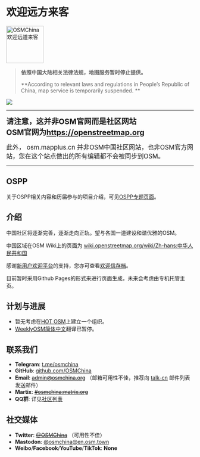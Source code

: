 # 欢迎远方来客

<a href="https://wiki.openstreetmap.org/wiki/Zh-hans:中华人民共和国"><img src="https://wiki.openstreetmap.org/w/images/thumb/1/10/OpenStreetMap_PRC.svg/300px-OpenStreetMap_PRC.svg.png" alt="OSMChina 欢迎远道来客" width=100px></a>

> **依照中国大陆相关法律法规，地图服务暂时停止提供。**
> 
> **According to relevant laws and regulations in People’s Republic of China, map service is temporarily suspended. **

![](https://osmchina.oss-accelerate.aliyuncs.com/static/probe.jpg)

<hr/>
<p><b><big><big>
请注意，这并非OSM官网而是社区网站<br/>
OSM官网为<a href="https://openstreetmap.org">https://openstreetmap.org</a>
</big></big></b></p>
<p><big>
此外， osm.mapplus.cn 并非OSM中国社区网站，也非OSM官方网站，您在这个站点做出的所有编辑都不会被同步到OSM。
</big></p>

<hr/>

<!-- 

## 导航

| [团队](/pages/team/team_overview.md) | [开源](/pages/foss/foss_overview.md) | [服务器状态](/pages/hardware/hardware_overview.md) | [捐赠我们](/pages/about_us/donate.md) |
| ---- | ---- | ---------- | ---------- |
| **0**个活跃团队 | **0**个活跃项目 | **0**台在线VPS | 从未开通 |

-->

## OSPP

关于OSPP相关内容和历届参与的项目介绍，可见[OSPP专题页面](/pages/foss/ospp/ospp.md)。

## 介绍

中国社区将逐渐完善，逐渐走向正轨。望与各国一道建设和谐优雅的OSM。

中国区域在OSM Wiki上的页面为 [wiki.openstreetmap.org/wiki/Zh-hans:中华人民共和国](https://wiki.openstreetmap.org/wiki/Zh-hans:中华人民共和国)

感谢[新用户欢迎平台](https://github.com/osmbe/osm-welcome-tool)的支持，您亦可查看[欢迎信存档](/pages/welcome/welcome_letter.md)。

目前暂时采用Github Pages的形式来进行页面生成，未来会考虑由专机托管主页。

## 计划与进展

* 暂无考虑在[HOT OSM](https://www.hotosm.org/)上建立一个组织。
* [WeeklyOSM简体中文](weeklyosm.eu/cn/)翻译已暂停。

## 联系我们

* **Telegram**: [t.me/osmchina](https://t.me/osmchina)
* **GitHub**: [github.com/OSMChina](https://github.com/OSMChina)
* **Email**: ~~[admin@osmchina.org](mailto:admin@osmchina.org)~~ （邮箱可用性不佳，推荐向 [talk-cn](https://lists.openstreetmap.org/listinfo/talk-cn) 邮件列表发送邮件）
* **Martix**: ~~[#osmchina:matrix.org](https://matrix.to/#/#osmchina:matrix.org)~~
* **QQ群**: 详见[社区列表](/pages/community/community_overview.md)

## 社交媒体

* **Twitter**: ~~[@OSMChina](https://twitter.com/osmchina)~~ （可用性不佳）
* **Mastodon**: [@osmchina@en.osm.town](https://en.osm.town/@osmchina)
* **Weibo**/**Facebook**/**YouTube**/**TikTok**: **None**